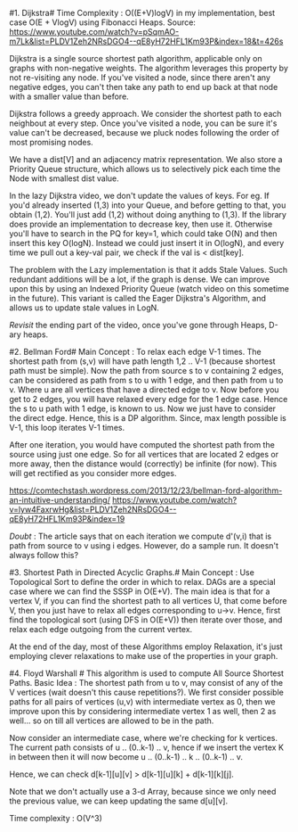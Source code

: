 #1. Dijkstra#
Time Complexity : O((E+V)logV) in my implementation, best case O(E + VlogV) using Fibonacci Heaps.
Source: https://www.youtube.com/watch?v=pSqmAO-m7Lk&list=PLDV1Zeh2NRsDGO4--qE8yH72HFL1Km93P&index=18&t=426s

Dijkstra is a single source shortest path algorithm, applicable only on graphs with non-negative weights. The algorithm leverages this property by not re-visiting any node. If you've visited a node, since there aren't any negative edges, you can't then take any path to end up back at that node with a smaller value than before.

Dijkstra follows a greedy approach. We consider the shortest path to each neighbout at every step. Once you've visited a node, you can be sure it's value can't be decreased, because we pluck nodes following the order of most promising nodes.

We have a dist[V] and an adjacency matrix representation. We also store a Priority Queue structure, which allows us to selectively pick each time the Node with smallest dist value.

In the lazy Dijkstra video, we don't update the values of keys. For eg. If you'd already inserted (1,3) into your Queue, and before getting to that, you obtain (1,2). You'll just add (1,2) without doing anything to (1,3). If the library does provide an implementation to decrease key, then use it. Otherwise you'll have to search in the PQ for key=1, which could take O(N) and then insert this key O(logN). Instead we could just insert it in O(logN), and every time we pull out a key-val pair, we check if the val is < dist[key].

The problem with the Lazy implementation is that it adds Stale Values. Such redundant additions will be a lot, if the graph is dense.  We can improve upon this by using an Indexed Priority Queue (watch video on this sometime in the future). This variant is called the Eager Dijkstra's Algorithm, and allows us to update stale values in LogN.

*Revisit* the ending part of the video, once you've gone through Heaps, D-ary heaps.


#2. Bellman Ford#
Main Concept : To relax each edge V-1 times.
The shortest path from (s,v) will have path length 1,2 .. V-1 (because shortest path must be simple).
Now the path from source s to v containing 2 edges, can be considered as path from s to u with 1 edge, and then path from u to v. Where u are all vertices that have a directed edge to v.
Now before you get to 2 edges, you will have relaxed every edge for the 1 edge case. Hence the s to u path with 1 edge, is known to us. Now we just have to consider the direct edge. 
Hence, this is a DP algorithm. Since, max length possible is V-1, this loop iterates V-1 times.

After one iteration, you would have computed the shortest path from the source using just one edge. So for all vertices that are located 2 edges or more away, then the distance would (correctly) be infinite (for now). This will get rectified as you consider more edges.

https://comtechstash.wordpress.com/2013/12/23/bellman-ford-algorithm-an-intuitive-understanding/
https://www.youtube.com/watch?v=lyw4FaxrwHg&list=PLDV1Zeh2NRsDGO4--qE8yH72HFL1Km93P&index=19

*Doubt* : The article says that on each iteration we compute d'(v,i) that is path from source to v using i edges. However, do a sample run. It doesn't always follow this?


#3. Shortest Path in Directed Acyclic Graphs.#
Main Concept : Use Topological Sort to define the order in which to relax.
DAGs are a special case where we can find the SSSP in O(E+V). The main idea is that for a vertex V, if you can find the shortest path to all vertices U, that come before V, then you just have to relax all edges corresponding to u->v. 
Hence, first find the topological sort (using DFS in O(E+V)) then iterate over those, and relax each edge outgoing from the current vertex.

At the end of the day, most of these Algorithms employ Relaxation, it's just employing clever relaxations to make use of the properties in your graph.

#4. Floyd Warshall #
This algorithm is used to compute All Source Shortest Paths.
Basic Idea : The shortest path from u to v, may consist of any of the V vertices (wait doesn't this cause repetitions?). We first consider possible paths for all pairs of vertices (u,v) with intermediate vertex as 0, then we improve upon this by considering intermediate vertex 1 as well, then 2 as well... so on till all vertices are allowed to be in the path.

Now consider an intermediate case, where we're checking for k vertices. The current path consists of u .. (0..k-1) .. v, hence if we insert the vertex K in between then it will now become u .. (0..k-1) .. k .. (0..k-1) .. v.

Hence, we can check d[k-1][u][v] > d[k-1][u][k] + d[k-1][k][j].

Note that we don't actually use a 3-d Array, because since we only need the previous value, we can keep updating the same d[u][v].

Time complexity : O(V^3)

